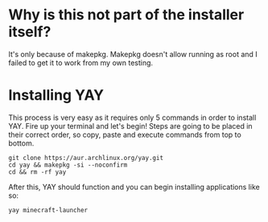 # Why is this not part of the installer itself?
It's only because of makepkg. Makepkg doesn't allow running as root and I failed to get it to work from my own testing.

# Installing YAY
This process is very easy as it requires only 5 commands in order to install YAY. Fire up your terminal and let's begin! Steps are going to be placed in their correct order, so copy, paste and execute commands from top to bottom.

    git clone https://aur.archlinux.org/yay.git
    cd yay && makepkg -si --noconfirm
    cd && rm -rf yay

After this, YAY should function and you can begin installing applications like so:

    yay minecraft-launcher
